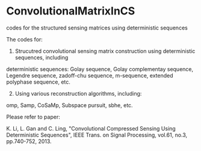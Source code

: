 # ConvolutionalMatrixInCS
codes for the structured sensing matrices using deterministic sequences

The codes for:

1. Strucutred convolutional sensing matrix construction using deterministic sequences, including

deterministic sequences: Golay sequence, Golay complementay sequence, Legendre sequence, zadoff-chu sequence, m-sequence, extended polyphase sequence, etc.

2. Using various reconstruction algorithms, including:

omp, Samp, CoSaMp, Subspace pursuit, sbhe, etc.

Please refer to paper: 

K. Li, L. Gan and C. Ling, "Convolutional Compressed Sensing Using Deterministic Sequences", IEEE Trans. on Signal Processing, vol.61, no.3, pp.740-752, 2013.
